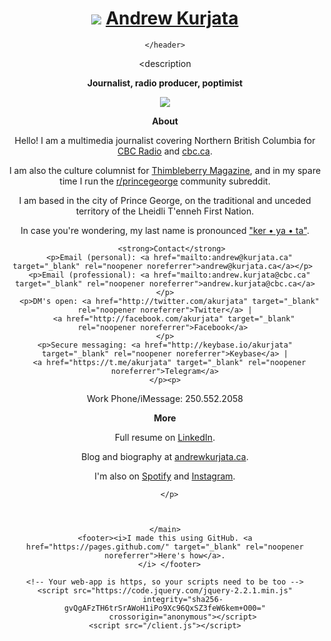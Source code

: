 <html>
  <head>
    <title>Andrew Kurjata</title>
    <meta name="description" content="contact for Andrew Kurjata">
    <link id="favicon" rel="icon" href="https://akurjata.ca/favicon.ico" type="image/x-icon">
    <meta charset="utf-8">
    <meta http-equiv="X-UA-Compatible" content="IE=edge">
    <meta name="viewport" content="width=device-width, initial-scale=1">
    <link rel="stylesheet" href="/style.css">
  </head>
  <body>
    <header>
    <h1>  <img src="https://akurjata.ca/akurjata-icon.jpg">
<a href="">Andrew&nbsp;Kurjata</a></h1>
    
      
    </header>
<description
      <p><strong>Journalist, radio producer, poptimist</strong></p>
<img src="https://akurjata.ca/andrew-kurjata.jpg"></img> 
</description>
  <main> 
<strong><p>About</p></strong>
    <p>Hello! I am a multimedia journalist covering Northern British Columbia for <a href="https://www.cbc.ca/daybreaknorth/listen" title="recent appearances" target="_blank" rel="noopener noreferrer">CBC Radio</a> and <a href="https://www.google.com/search?q=site:cbc.ca+andrew+kurjata&source=lnt&tbs=qdr:y" title="recent bylines" target="_blank" rel="noopener noreferrer">cbc.ca</a>.</p>
 <p>I am also the culture columnist for <a href="http://thimbleberry.ca/" target="_blank" rel="noopener noreferrer">Thimbleberry Magazine</a>, and in my spare time I run the <a href="https://reddit.com/r/princegeorge" target="_blank" rel="noopener noreferrer">r/princegeorge</a> community subreddit. 
<p>
  I am based in the city of Prince George, on the traditional and unceded territory of the Lheidli T'enneh First Nation.
    </p>
    <p>In case you're wondering, my last name is pronounced <a href="https://soundcloud.com/akurjata/kurjata-supercut" target="_blank" rel="noopener noreferrer">"ker • ya • ta"</a>.</p>
<p></p><p></p>
    

       <strong>Contact</strong>
      <p>Email (personal): <a href="mailto:andrew@kurjata.ca" target="_blank" rel="noopener noreferrer">andrew@kurjata.ca</a></p> 
      <p>Email (professional): <a href="mailto:andrew.kurjata@cbc.ca" target="_blank" rel="noopener noreferrer">andrew.kurjata@cbc.ca</a></p>
      <p>DM's open: <a href="http://twitter.com/akurjata" target="_blank" rel="noopener noreferrer">Twitter</a> |
        <a href="http://facebook.com/akurjata" target="_blank" rel="noopener noreferrer">Facebook</a> 
    </p>
    <p>Secure messaging: <a href="http://keybase.io/akurjata" target="_blank" rel="noopener noreferrer">Keybase</a> |
      <a href="https://t.me/akurjata" target="_blank" rel="noopener noreferrer">Telegram</a>
    </p><p>
  Work Phone/iMessage: 250.552.2058
      </p>
   
<p><strong>More</strong></p>
<p>Full resume on <a href="https://www.linkedin.com/in/akurjata/" target="_blank" rel="noopener noreferrer">LinkedIn</a>.</p>
<p>Blog and biography at <a href="https://www.andrewkurjata.ca" target="_blank" rel="noopener noreferrer">andrewkurjata.ca</a>.</p>
      <p>I'm also on <a href="https://open.spotify.com/user/akurjata" target="_blank" rel="noopener noreferrer">Spotify</a> and <a href="http://instagram.com/akurjata" target="_blank">Instagram</a>.</p>
        
      </p>
  
      
     
    </main>
    <footer><i>I made this using GitHub. <a href="https://pages.github.com/" target="_blank" rel="noopener noreferrer">Here's how</a>.
      </i> </footer>

    <!-- Your web-app is https, so your scripts need to be too -->
    <script src="https://code.jquery.com/jquery-2.2.1.min.js"
            integrity="sha256-gvQgAFzTH6trSrAWoH1iPo9Xc96QxSZ3feW6kem+O00="
            crossorigin="anonymous"></script>
    <script src="/client.js"></script>

  </body>
</html>
